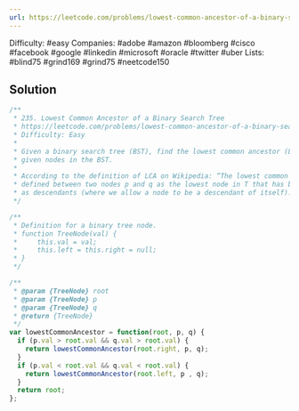 ```yaml
---
url: https://leetcode.com/problems/lowest-common-ancestor-of-a-binary-search-tree
---
```


Difficulty: #easy
Companies: #adobe #amazon #bloomberg #cisco #facebook #google #linkedin #microsoft #oracle #twitter #uber
Lists: #blind75 #grind169 #grind75 #neetcode150

## Solution

```javascript
/**
 * 235. Lowest Common Ancestor of a Binary Search Tree
 * https://leetcode.com/problems/lowest-common-ancestor-of-a-binary-search-tree/
 * Difficulty: Easy
 *
 * Given a binary search tree (BST), find the lowest common ancestor (LCA) of two
 * given nodes in the BST.
 *
 * According to the definition of LCA on Wikipedia: “The lowest common ancestor is
 * defined between two nodes p and q as the lowest node in T that has both p and q
 * as descendants (where we allow a node to be a descendant of itself).”
 */

/**
 * Definition for a binary tree node.
 * function TreeNode(val) {
 *     this.val = val;
 *     this.left = this.right = null;
 * }
 */

/**
 * @param {TreeNode} root
 * @param {TreeNode} p
 * @param {TreeNode} q
 * @return {TreeNode}
 */
var lowestCommonAncestor = function(root, p, q) {
  if (p.val > root.val && q.val > root.val) {
    return lowestCommonAncestor(root.right, p, q);
  }
  if (p.val < root.val && q.val < root.val) {
    return lowestCommonAncestor(root.left, p , q);
  }
  return root;
};

```
